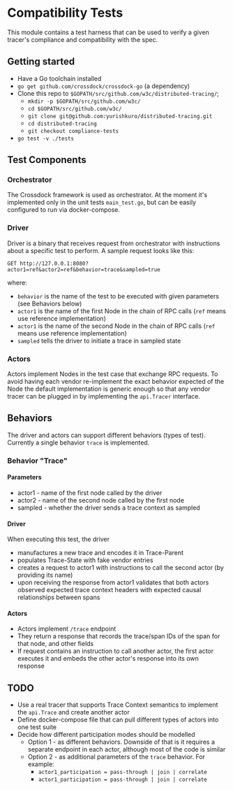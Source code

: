 # Compatibility Tests

This module contains a test harness that can be used to verify a given tracer's compliance and compatibility with the spec.

## Getting started

* Have a Go toolchain installed
* `go get github.com/crossdock/crossdock-go` (a dependency)
* Clone this repo to `$GOPATH/src/github.com/w3c/distributed-tracing/`;
  * `mkdir -p $GOPATH/src/github.com/w3c/`
  * `cd $GOPATH/src/github.com/w3c/`
  * `git clone git@github.com:yurishkuro/distributed-tracing.git`
  * `cd distributed-tracing`
  * `git checkout compliance-tests`
* `go test -v ./tests`

## Test Components

### Orchestrator

The Crossdock framework is used as orchestrator. At the moment it's implemented only in the unit tests `main_test.go`,
but can be easily configured to run via docker-compose.

### Driver

Driver is a binary that receives request from orchestrator with instructions about a specific test to perform. A sample request looks like this:

```
GET http://127.0.0.1:8080?actor1=ref&actor2=ref&behavior=trace&sampled=true
```

where:
  * `behavior` is the name of the test to be executed with given parameters (see Behaviors below)
  * `actor1` is the name of the first Node in the chain of RPC calls (`ref` means use reference implementation)
  * `actor1` is the name of the second Node in the chain of RPC calls (`ref` means use reference implementation)
  * `sampled` tells the driver to initiate a trace in sampled state

### Actors

Actors implement Nodes in the test case that exchange RPC requests. To avoid having each vendor re-implement the exact behavior expected of the Node the default implementation is generic enough so that any vendor tracer can be plugged in by implementing the `api.Tracer` interface.

## Behaviors

The driver and actors can support different behaviors (types of test). Currently a single behavior `trace` is implemented.

### Behavior "Trace"

#### Parameters

* actor1 - name of the first node called by the driver
* actor2 - name of the second node called by the first node
* sampled - whether the driver sends a trace context as sampled

#### Driver

When executing this test, the driver

* manufactures a new trace and encodes it in Trace-Parent
* populates Trace-State with fake vendor entries
* creates a request to actor1 with instructions to call the second actor (by providing its name)
* upon receiving the response from actor1 validates that both actors observed expected trace context headers with expected causal relationships between spans

#### Actors

* Actors implement `/trace` endpoint
* They return a response that records the trace/span IDs of the span for that node, and other fields
* If request contains an instruction to call another actor, the first actor executes it and embeds the other actor's response into its own response

## TODO

* Use a real tracer that supports Trace Context semantics to implement the `api.Trace` and create another actor
* Define docker-compose file that can pull different types of actors into one test suite
* Decide how different participation modes should be modelled
  * Option 1 - as different behaviors. Downside of that is it requires a separate endpoint in each actor, although most of the code is similar
  * Option 2 - as additional parameters of the `trace` behavior. For example:
    * `actor1_participation = pass-through | join | correlate`
    * `actor1_participation = pass-through | join | correlate`

